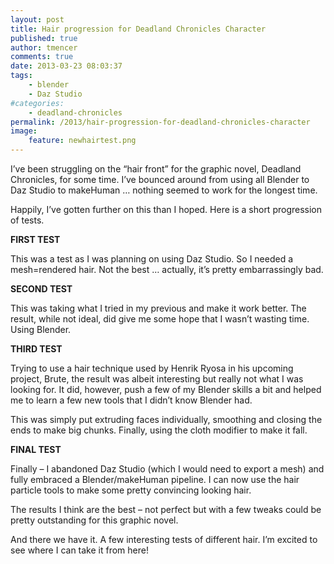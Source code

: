 ```yaml
---
layout: post
title: Hair progression for Deadland Chronicles Character
published: true
author: tmencer
comments: true
date: 2013-03-23 08:03:37
tags:
    - blender
    - Daz Studio
#categories:
    - deadland-chronicles
permalink: /2013/hair-progression-for-deadland-chronicles-character
image:
    feature: newhairtest.png
---
```

I&#8217;ve been struggling on the &#8220;hair front&#8221; for the graphic novel, Deadland Chronicles, for some time. I&#8217;ve bounced around from using all Blender to Daz Studio to makeHuman &#8230; nothing seemed to work for the longest time.

Happily, I&#8217;ve gotten further on this than I hoped. Here is a short progression of tests.

**FIRST TEST**

This was a test as I was planning on using Daz Studio. So I needed a mesh=rendered hair. Not the best &#8230; actually, it&#8217;s pretty embarrassingly bad.

[][1]

**SECOND TEST**

This was taking what I tried in my previous and make it work better. The result, while not ideal, did give me some hope that I wasn&#8217;t wasting time. Using Blender.

[][2]

**THIRD TEST**

Trying to use a hair technique used by Henrik Ryosa in his upcoming project, Brute, the result was albeit interesting but really not what I was looking for. It did, however, push a few of my Blender skills a bit and helped me to learn a few new tools that I didn&#8217;t know Blender had.

This was simply put extruding faces individually, smoothing and closing the ends to make big chunks. Finally, using the cloth modifier to make it fall.



**FINAL TEST**

Finally &#8211; I abandoned Daz Studio (which I would need to export a mesh) and fully embraced a Blender/makeHuman pipeline. I can now use the hair particle tools to make some pretty convincing looking hair.

The results I think are the best &#8211; not perfect but with a few tweaks could be pretty outstanding for this graphic novel.

[][3]

And there we have it. A few interesting tests of different hair. I&#8217;m excited to see where I can take it from here!

 [1]: https://i0.wp.com/www.cubelabmedia.com/wp-content/uploads/2013/03/hairtest.png
 [2]: https://i0.wp.com/www.cubelabmedia.com/wp-content/uploads/2013/03/hair_test_v2.jpg
 [3]: https://i0.wp.com/www.cubelabmedia.com/wp-content/uploads/2013/03/newhairtest.png